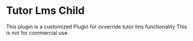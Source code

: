 # Tutor Lms Child

This plugin is a customized Plugin for ovverride tutor lms functionality
This is not for commercial use.
